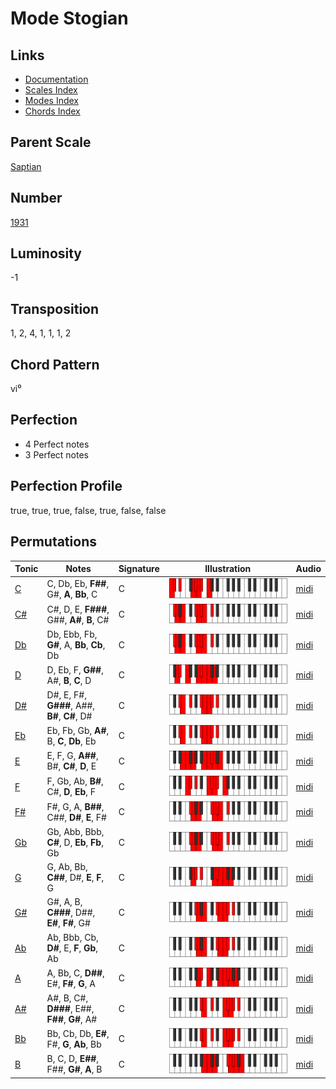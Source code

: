 # Mode Stogian

## Links

- [Documentation](README.md)
- [Scales Index](Scales.md)
- [Modes Index](Modes.md)
- [Chords Index](Chords.md)

## Parent Scale

[Saptian](ScaleSaptian.md)

## Number

[1931](https://ianring.com/musictheory/scales/1931)

## Luminosity

-1

## Transposition

1, 2, 4, 1, 1, 1, 2

## Chord Pattern

vi⁰

## Perfection

- 4 Perfect notes
- 3 Perfect notes

## Perfection Profile

true, true, true, false, true, false, false

## Permutations

| Tonic | Notes | Signature | Illustration | Audio |
|-------|-------|-----------|--------------|-------|
| [C](ModeCNaturalStogian.md) | C, Db, Eb, **F##**, G#, **A**, **Bb**, C | C | ![CNaturalStogian](ModeCNaturalStogian.png) | [midi](https://github.com/edipermadi/music/blob/main/docs/ModeCNaturalStogian.mid?raw=true) |
| [C#](ModeCSharpStogian.md) | C#, D, E, **F###**, G##, **A#**, **B**, C# | C | ![CSharpStogian](ModeCSharpStogian.png) | [midi](https://github.com/edipermadi/music/blob/main/docs/ModeCSharpStogian.mid?raw=true) |
| [Db](ModeDFlatStogian.md) | Db, Ebb, Fb, **G#**, A, **Bb**, **Cb**, Db | C | ![DFlatStogian](ModeDFlatStogian.png) | [midi](https://github.com/edipermadi/music/blob/main/docs/ModeDFlatStogian.mid?raw=true) |
| [D](ModeDNaturalStogian.md) | D, Eb, F, **G##**, A#, **B**, **C**, D | C | ![DNaturalStogian](ModeDNaturalStogian.png) | [midi](https://github.com/edipermadi/music/blob/main/docs/ModeDNaturalStogian.mid?raw=true) |
| [D#](ModeDSharpStogian.md) | D#, E, F#, **G###**, A##, **B#**, **C#**, D# | C | ![DSharpStogian](ModeDSharpStogian.png) | [midi](https://github.com/edipermadi/music/blob/main/docs/ModeDSharpStogian.mid?raw=true) |
| [Eb](ModeEFlatStogian.md) | Eb, Fb, Gb, **A#**, B, **C**, **Db**, Eb | C | ![EFlatStogian](ModeEFlatStogian.png) | [midi](https://github.com/edipermadi/music/blob/main/docs/ModeEFlatStogian.mid?raw=true) |
| [E](ModeENaturalStogian.md) | E, F, G, **A##**, B#, **C#**, **D**, E | C | ![ENaturalStogian](ModeENaturalStogian.png) | [midi](https://github.com/edipermadi/music/blob/main/docs/ModeENaturalStogian.mid?raw=true) |
| [F](ModeFNaturalStogian.md) | F, Gb, Ab, **B#**, C#, **D**, **Eb**, F | C | ![FNaturalStogian](ModeFNaturalStogian.png) | [midi](https://github.com/edipermadi/music/blob/main/docs/ModeFNaturalStogian.mid?raw=true) |
| [F#](ModeFSharpStogian.md) | F#, G, A, **B##**, C##, **D#**, **E**, F# | C | ![FSharpStogian](ModeFSharpStogian.png) | [midi](https://github.com/edipermadi/music/blob/main/docs/ModeFSharpStogian.mid?raw=true) |
| [Gb](ModeGFlatStogian.md) | Gb, Abb, Bbb, **C#**, D, **Eb**, **Fb**, Gb | C | ![GFlatStogian](ModeGFlatStogian.png) | [midi](https://github.com/edipermadi/music/blob/main/docs/ModeGFlatStogian.mid?raw=true) |
| [G](ModeGNaturalStogian.md) | G, Ab, Bb, **C##**, D#, **E**, **F**, G | C | ![GNaturalStogian](ModeGNaturalStogian.png) | [midi](https://github.com/edipermadi/music/blob/main/docs/ModeGNaturalStogian.mid?raw=true) |
| [G#](ModeGSharpStogian.md) | G#, A, B, **C###**, D##, **E#**, **F#**, G# | C | ![GSharpStogian](ModeGSharpStogian.png) | [midi](https://github.com/edipermadi/music/blob/main/docs/ModeGSharpStogian.mid?raw=true) |
| [Ab](ModeAFlatStogian.md) | Ab, Bbb, Cb, **D#**, E, **F**, **Gb**, Ab | C | ![AFlatStogian](ModeAFlatStogian.png) | [midi](https://github.com/edipermadi/music/blob/main/docs/ModeAFlatStogian.mid?raw=true) |
| [A](ModeANaturalStogian.md) | A, Bb, C, **D##**, E#, **F#**, **G**, A | C | ![ANaturalStogian](ModeANaturalStogian.png) | [midi](https://github.com/edipermadi/music/blob/main/docs/ModeANaturalStogian.mid?raw=true) |
| [A#](ModeASharpStogian.md) | A#, B, C#, **D###**, E##, **F##**, **G#**, A# | C | ![ASharpStogian](ModeASharpStogian.png) | [midi](https://github.com/edipermadi/music/blob/main/docs/ModeASharpStogian.mid?raw=true) |
| [Bb](ModeBFlatStogian.md) | Bb, Cb, Db, **E#**, F#, **G**, **Ab**, Bb | C | ![BFlatStogian](ModeBFlatStogian.png) | [midi](https://github.com/edipermadi/music/blob/main/docs/ModeBFlatStogian.mid?raw=true) |
| [B](ModeBNaturalStogian.md) | B, C, D, **E##**, F##, **G#**, **A**, B | C | ![BNaturalStogian](ModeBNaturalStogian.png) | [midi](https://github.com/edipermadi/music/blob/main/docs/ModeBNaturalStogian.mid?raw=true) |
